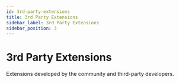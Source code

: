 ```yaml
---
id: 3rd-party-extensions
title: 3rd Party Extensions
sidebar_label: 3rd Party Extensions
sidebar_position: 3
---
```


# 3rd Party Extensions

Extensions developed by the community and third-party developers.